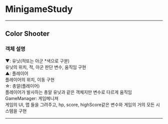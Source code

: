# MinigameStudy

***

## Color Shooter

### 객체 설명
▼: 유닛(적또는 아군 *색으로 구분)<br/>
	유닛의 위치, 적, 아군 판단 변수, 움직임 구현<br/>
▲: 플레이어<br/>
	플레이어의 위치, 이동 구현<br/>
☆: 총알(플레이어)<br/>
	플레이어가 발사하는 총알 유닛과 같은 객체지만 변수로 다르게 움직임<br/>
GameManager: 게임메니져<br/>
게임의 UI, 맵 들을 그려주고, hp, score, highScore같은 변수와 게임의 거의 모든 시스템을 구현<br/>

***
